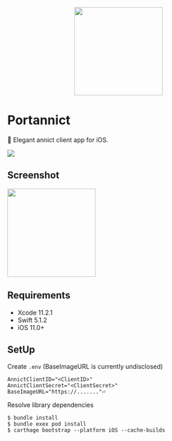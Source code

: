 <p align="center">
  <img src="https://i.imgur.com/DLOp6Va.pngg" width=200>
</p>

# Portannict
:iphone: Elegant annict client app for iOS. 

<a href="https://apps.apple.com/jp/app/portannict/id1205227187?mt=8"><img src="https://linkmaker.itunes.apple.com/ja-jp/badge-lrg.svg?releaseDate=2017-03-30&kind=iossoftware&bubble=ios_apps"></a>

## Screenshot

<img src="https://i.imgur.com/HujaqTd.png" width=200>

## Requirements
- Xcode 11.2.1
- Swift 5.1.2
- iOS 11.0+

## SetUp

Create `.env` (BaseImageURL is currently undisclosed)
```
AnnictClientID="<ClientID>"
AnnictClientSecret="<ClientSecret>"
BaseImageURL="https://......."⏎
```

Resolve library dependencies
```
$ bundle install
$ bundle exex pod install
$ carthage bootstrap --platform iOS --cache-builds
```

